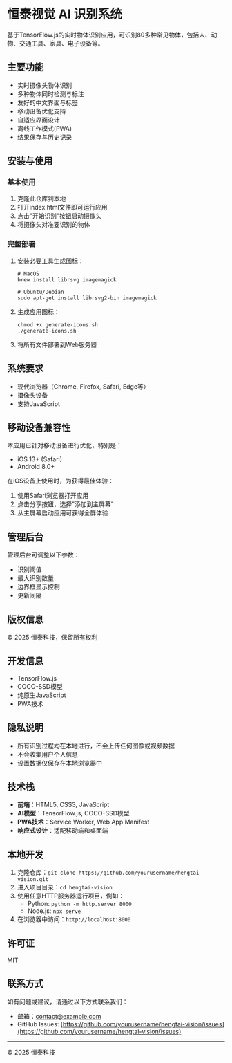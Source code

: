 # 恒泰视觉 AI 识别系统

基于TensorFlow.js的实时物体识别应用，可识别80多种常见物体，包括人、动物、交通工具、家具、电子设备等。

## 主要功能

- 实时摄像头物体识别
- 多种物体同时检测与标注
- 友好的中文界面与标签
- 移动设备优化支持
- 自适应界面设计
- 离线工作模式(PWA)
- 结果保存与历史记录

## 安装与使用

### 基本使用

1. 克隆此仓库到本地
2. 打开index.html文件即可运行应用
3. 点击"开始识别"按钮启动摄像头
4. 将摄像头对准要识别的物体

### 完整部署

1. 安装必要工具生成图标：
   ```
   # MacOS
   brew install librsvg imagemagick
   
   # Ubuntu/Debian
   sudo apt-get install librsvg2-bin imagemagick
   ```

2. 生成应用图标：
   ```
   chmod +x generate-icons.sh
   ./generate-icons.sh
   ```

3. 将所有文件部署到Web服务器

## 系统要求

- 现代浏览器（Chrome, Firefox, Safari, Edge等）
- 摄像头设备
- 支持JavaScript

## 移动设备兼容性

本应用已针对移动设备进行优化，特别是：

- iOS 13+ (Safari)
- Android 8.0+

在iOS设备上使用时，为获得最佳体验：
1. 使用Safari浏览器打开应用
2. 点击分享按钮，选择"添加到主屏幕"
3. 从主屏幕启动应用可获得全屏体验

## 管理后台

管理后台可调整以下参数：
- 识别阈值
- 最大识别数量
- 边界框显示控制
- 更新间隔

## 版权信息

© 2025 恒泰科技，保留所有权利

## 开发信息

- TensorFlow.js
- COCO-SSD模型
- 纯原生JavaScript
- PWA技术

## 隐私说明

- 所有识别过程均在本地进行，不会上传任何图像或视频数据
- 不会收集用户个人信息
- 设置数据仅保存在本地浏览器中

## 技术栈

- **前端**：HTML5, CSS3, JavaScript
- **AI模型**：TensorFlow.js, COCO-SSD模型
- **PWA技术**：Service Worker, Web App Manifest
- **响应式设计**：适配移动端和桌面端

## 本地开发

1. 克隆仓库：`git clone https://github.com/yourusername/hengtai-vision.git`
2. 进入项目目录：`cd hengtai-vision`
3. 使用任意HTTP服务器运行项目，例如：
   - Python: `python -m http.server 8000`
   - Node.js: `npx serve`
4. 在浏览器中访问：`http://localhost:8000`

## 许可证

MIT

## 联系方式

如有问题或建议，请通过以下方式联系我们：

- 邮箱：contact@example.com
- GitHub Issues: [https://github.com/yourusername/hengtai-vision/issues](https://github.com/yourusername/hengtai-vision/issues)

---

&copy; 2025 恒泰科技
